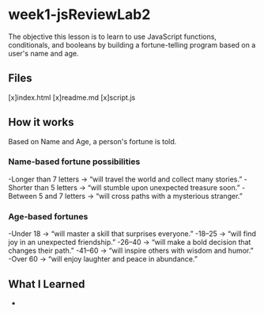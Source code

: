 # week1-jsReviewLab2
The objective this lesson is to learn to use JavaScript functions, conditionals, and booleans by building a fortune-telling program based on a user's name and age.

## Files
[x]index.html
[x]readme.md
[x]script.js

## How it works
Based on Name and Age, a person's fortune is told. 

### Name-based fortune possibilities
-Longer than 7 letters → “will travel the world and collect many stories.”
-Shorter than 5 letters → “will stumble upon unexpected treasure soon.”
-Between 5 and 7 letters → “will cross paths with a mysterious stranger.”


### Age-based fortunes 
-Under 18 → “will master a skill that surprises everyone.”
-18–25 → “will find joy in an unexpected friendship.”
-26–40 → “will make a bold decision that changes their path.”
-41–60 → “will inspire others with wisdom and humor.”
-Over 60 → “will enjoy laughter and peace in abundance.”

## What I Learned
- 